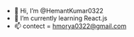 - 👋 Hi, I’m @HemantKumar0322
- 🌱 I’m currently learning React.js
- 📫 contect = hmorya0322@gmail.com

<!---
HemantKumar0322/HemantKumar0322 is a ✨ special ✨ repository because its `README.md` (this file) appears on your GitHub profile.
You can click the Preview link to take a look at your changes.
--->
